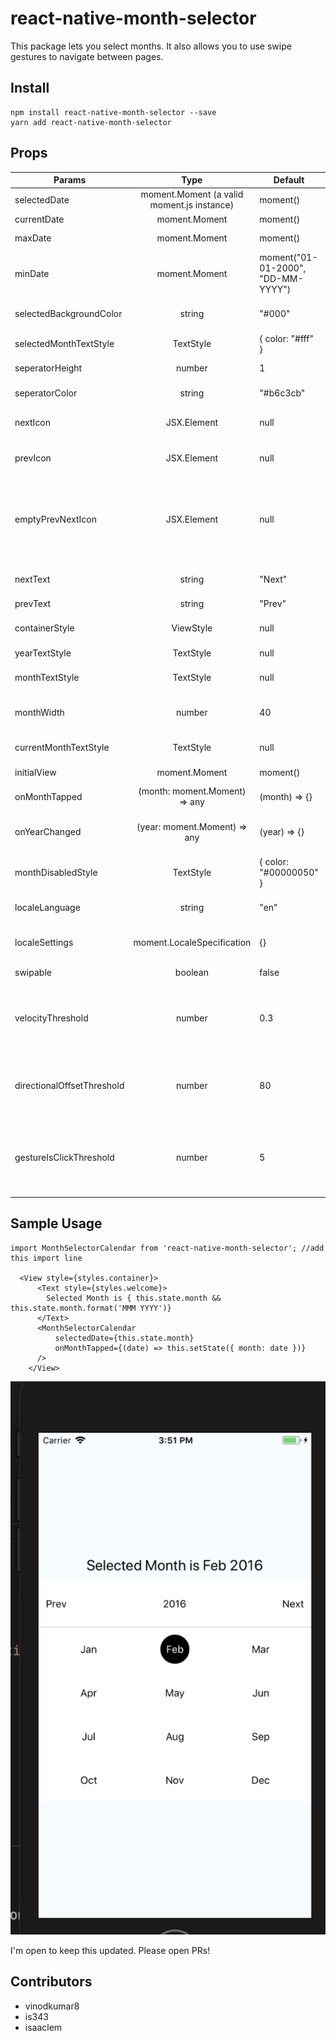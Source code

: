 # react-native-month-selector

This package lets you select months. It also allows you to use swipe gestures to navigate between pages.

## Install

```
npm install react-native-month-selector --save
yarn add react-native-month-selector
```

## Props

| Params                     |                    Type                    | Default                            | Description                                                                                                                        |
| -------------------------- | :----------------------------------------: | ---------------------------------- | ---------------------------------------------------------------------------------------------------------------------------------- |
| selectedDate               | moment.Moment (a valid moment.js instance) | moment()                           | currently highlighted / selected month                                                                                             |
| currentDate                |               moment.Moment                | moment()                           | today's date                                                                                                                       |
| maxDate                    |               moment.Moment                | moment()                           | the maximum date than can be shown                                                                                                 |
| minDate                    |               moment.Moment                | moment("01-01-2000", "DD-MM-YYYY") | the mimimum date than can be shown                                                                                                 |
| selectedBackgroundColor    |                   string                   | "#000"                             | the color of the highlight for the seleced month                                                                                   |
| selectedMonthTextStyle     |                 TextStyle                  | { color: "#fff" }                  | text style for the selected month                                                                                                  |
| seperatorHeight            |                   number                   | 1                                  | height of the separators                                                                                                           |
| seperatorColor             |                   string                   | "#b6c3cb"                          | color of the separators                                                                                                            |
| nextIcon                   |                JSX.Element                 | null                               | custom react component for the next button                                                                                         |
| prevIcon                   |                JSX.Element                 | null                               | custom react component for the prev button                                                                                         |
| emptyPrevNextIcon          |                JSX.Element                 | null                               | custom react component for an empty prev/next button     Example:   emptyPrevNextIcon={ <View style={{width: 22, margin: 22}} />} 
                                                                                      |
| nextText                   |                   string                   | "Next"                             | custom text for the next button                                                                                                    |
| prevText                   |                   string                   | "Prev"                             | custom text for the prev button                                                                                                    |
| containerStyle             |                 ViewStyle                  | null                               | custom style for the container                                                                                                     |
| yearTextStyle              |                 TextStyle                  | null                               | custom style for the year text                                                                                                     |
| monthTextStyle             |                 TextStyle                  | null                               | custom style of the text for the months                                                                                            |
| monthWidth                 |                 number                     | 40                                 | custom width and height for months. BorderRadius will be adjusted                                                                                            
| currentMonthTextStyle      |                 TextStyle                  | null                               | custom style for the current month text                                                                                            |
| initialView                |               moment.Moment                | moment()                           | which month should be selected initially                                                                                           |
| onMonthTapped              |       (month: moment.Moment) => any        | (month) => {}                      | function called when month is pressed                                                                                              |
| onYearChanged              |        (year: moment.Moment) => any        | (year) => {}                       | function called when the year is changed (when we navigate pages)                                                                  |
| monthDisabledStyle         |                 TextStyle                  | { color: "#00000050" }             | text style for disabled months                                                                                                     |
| localeLanguage             |                   string                   | "en"                               | specify the localization language for moment.js                                                                                    |
| localeSettings             |         moment.LocaleSpecification         | {}                                 | to update the moment.js localization settings                                                                                      |
| swipable                   |                  boolean                   | false                              | enables swiping between pages                                                                                                      |
| velocityThreshold          |                   number                   | 0.3                                | Velocity that has to be breached in order for swipe to be triggered (`vx` and `vy` properties of `gestureState`)                   |
| directionalOffsetThreshold |                   number                   | 80                                 | Absolute offset that shouldn't be breached for swipe to be triggered (`dy` for horizontal swipe, `dx` for vertical swipe)          |
| gestureIsClickThreshold    |                   number                   | 5                                  | Absolute distance that should be breached for the gesture to not be considered a click (`dx` or `dy` properties of `gestureState`) |

## Sample Usage

```
import MonthSelectorCalendar from 'react-native-month-selector'; //add this import line

  <View style={styles.container}>
      <Text style={styles.welcome}>
        Selected Month is { this.state.month && this.state.month.format('MMM YYYY')}
      </Text>
      <MonthSelectorCalendar
          selectedDate={this.state.month}
          onMonthTapped={(date) => this.setState({ month: date })} 
      />
    </View>
```

![Month Calendar](screenshot.png?raw=true "Month Calendar")

I'm open to keep this updated. Please open PRs!

## Contributors

- vinodkumar8
- is343
- isaaclem
